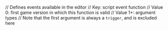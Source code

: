 // Defines events available in the editor
// Key: script event function
// Value 0: first game version in which this function is valid
// Value 1+: argument types
// Note that the first argument is always a `trigger`, and is excluded here